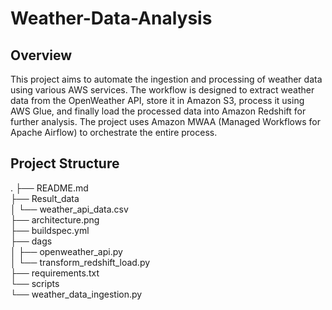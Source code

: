 # Weather-Data-Analysis

## Overview
This project aims to automate the ingestion and processing of weather data using various AWS services. The workflow is designed to extract weather data from the OpenWeather API, store it in Amazon S3, process it using AWS Glue, and finally load the processed data into Amazon Redshift for further analysis. The project uses Amazon MWAA (Managed Workflows for Apache Airflow) to orchestrate the entire process.

## Project Structure
.
├── README.md  
├── Result_data  
│ └── weather_api_data.csv  
├── architecture.png  
├── buildspec.yml  
├── dags  
│ ├── openweather_api.py  
│ └── transform_redshift_load.py  
├── requirements.txt  
└── scripts  
└── weather_data_ingestion.py  
